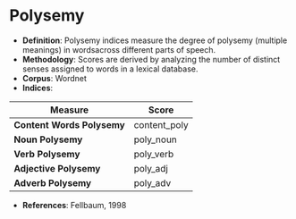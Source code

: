 # **Polysemy**

- **Definition**: Polysemy indices measure the degree of polysemy (multiple meanings) in wordsacross different parts of speech.
- **Methodology**: Scores are derived by analyzing the number of distinct senses assigned to words in a lexical database.
- **Corpus**: Wordnet
- **Indices**:


| Measure                | Score         |
|------------------------|--------------|
| **Content Words Polysemy** | content_poly |
| **Noun Polysemy**     | poly_noun    |
| **Verb Polysemy**     | poly_verb    |
| **Adjective Polysemy** | poly_adj     |
| **Adverb Polysemy**   | poly_adv     |

- **References**: Fellbaum, 1998

